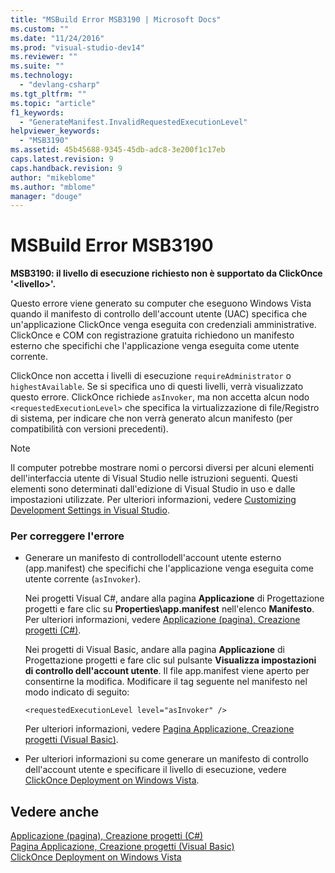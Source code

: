 ```yaml
---
title: "MSBuild Error MSB3190 | Microsoft Docs"
ms.custom: ""
ms.date: "11/24/2016"
ms.prod: "visual-studio-dev14"
ms.reviewer: ""
ms.suite: ""
ms.technology: 
  - "devlang-csharp"
ms.tgt_pltfrm: ""
ms.topic: "article"
f1_keywords: 
  - "GenerateManifest.InvalidRequestedExecutionLevel"
helpviewer_keywords: 
  - "MSB3190"
ms.assetid: 45b45688-9345-45db-adc8-3e200f1c17eb
caps.latest.revision: 9
caps.handback.revision: 9
author: "mikeblome"
ms.author: "mblome"
manager: "douge"
---
```

# MSBuild Error MSB3190
**MSB3190: il livello di esecuzione richiesto non è supportato da ClickOnce '\<livello\>'.**  
  
 Questo errore viene generato su computer che eseguono Windows Vista quando il manifesto di controllo dell'account utente \(UAC\) specifica che un'applicazione ClickOnce venga eseguita con credenziali amministrative.  ClickOnce e COM con registrazione gratuita richiedono un manifesto esterno che specifichi che l'applicazione venga eseguita come utente corrente.  
  
 ClickOnce non accetta i livelli di esecuzione `requireAdministrator` o `highestAvailable`.  Se si specifica uno di questi livelli, verrà visualizzato questo errore.  ClickOnce richiede `asInvoker`, ma non accetta alcun nodo `<requestedExecutionLevel>` che specifica la virtualizzazione di file\/Registro di sistema, per indicare che non verrà generato alcun manifesto \(per compatibilità con versioni precedenti\).  
  
> [!NOTE]
>  Il computer potrebbe mostrare nomi o percorsi diversi per alcuni elementi dell'interfaccia utente di Visual Studio nelle istruzioni seguenti.  Questi elementi sono determinati dall'edizione di Visual Studio in uso e dalle impostazioni utilizzate.  Per ulteriori informazioni, vedere [Customizing Development Settings in Visual Studio](http://msdn.microsoft.com/it-it/22c4debb-4e31-47a8-8f19-16f328d7dcd3).  
  
### Per correggere l'errore  
  
-   Generare un manifesto di controllodell'account utente esterno \(app.manifest\) che specifichi che l'applicazione venga eseguita come utente corrente \(`asInvoker`\).  
  
     Nei progetti Visual C\#, andare alla pagina **Applicazione** di Progettazione progetti e fare clic su **Properties\\app.manifest** nell'elenco **Manifesto**.  Per ulteriori informazioni, vedere [Applicazione \(pagina\), Creazione progetti \(C\#\)](../ide/reference/application-page-project-designer-csharp.md).  
  
     Nei progetti di Visual Basic, andare alla pagina **Applicazione** di Progettazione progetti e fare clic sul pulsante **Visualizza impostazioni di controllo dell'account utente**.  Il file app.manifest viene aperto per consentirne la modifica.  Modificare il tag seguente nel manifesto nel modo indicato di seguito:  
  
    ```  
    <requestedExecutionLevel level="asInvoker" />  
    ```  
  
     Per ulteriori informazioni, vedere [Pagina Applicazione, Creazione progetti \(Visual Basic\)](../ide/reference/application-page-project-designer-visual-basic.md).  
  
-   Per ulteriori informazioni su come generare un manifesto di controllo dell'account utente e specificare il livello di esecuzione, vedere [ClickOnce Deployment on Windows Vista](../deployment/clickonce-deployment-on-windows-vista.md).  
  
## Vedere anche  
 [Applicazione \(pagina\), Creazione progetti \(C\#\)](../ide/reference/application-page-project-designer-csharp.md)   
 [Pagina Applicazione, Creazione progetti \(Visual Basic\)](../ide/reference/application-page-project-designer-visual-basic.md)   
 [ClickOnce Deployment on Windows Vista](../deployment/clickonce-deployment-on-windows-vista.md)